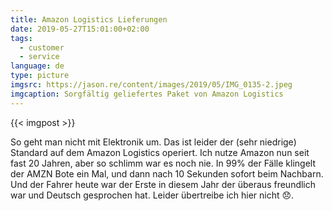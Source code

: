 ```yaml
---
title: Amazon Logistics Lieferungen
date: 2019-05-27T15:01:00+02:00
tags: 
  - customer
  - service
language: de
type: picture
imgsrc: https://jason.re/content/images/2019/05/IMG_0135-2.jpeg
imgcaption: Sorgfältig geliefertes Paket von Amazon Logistics
---
```


{{< imgpost >}}

So geht man nicht mit Elektronik um. Das ist leider der (sehr niedrige) Standard auf dem Amazon Logistics operiert. Ich nutze Amazon nun seit fast 20 Jahren, aber so schlimm war es noch nie. In 99% der Fälle klingelt der AMZN Bote ein Mal, und dann nach 10 Sekunden sofort beim Nachbarn. Und der Fahrer heute war der Erste in diesem Jahr der überaus freundlich war und Deutsch gesprochen hat. Leider übertreibe ich hier nicht 😞.
